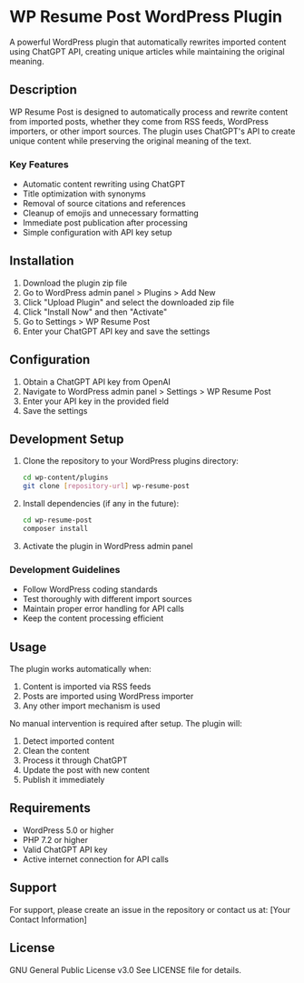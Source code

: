# WP Resume Post WordPress Plugin

A powerful WordPress plugin that automatically rewrites imported content using ChatGPT API, creating unique articles while maintaining the original meaning.

## Description

WP Resume Post is designed to automatically process and rewrite content from imported posts, whether they come from RSS feeds, WordPress importers, or other import sources. The plugin uses ChatGPT's API to create unique content while preserving the original meaning of the text.

### Key Features

- Automatic content rewriting using ChatGPT
- Title optimization with synonyms
- Removal of source citations and references
- Cleanup of emojis and unnecessary formatting
- Immediate post publication after processing
- Simple configuration with API key setup

## Installation

1. Download the plugin zip file
2. Go to WordPress admin panel > Plugins > Add New
3. Click "Upload Plugin" and select the downloaded zip file
4. Click "Install Now" and then "Activate"
5. Go to Settings > WP Resume Post
6. Enter your ChatGPT API key and save the settings

## Configuration

1. Obtain a ChatGPT API key from OpenAI
2. Navigate to WordPress admin panel > Settings > WP Resume Post
3. Enter your API key in the provided field
4. Save the settings

## Development Setup

1. Clone the repository to your WordPress plugins directory:
   ```bash
   cd wp-content/plugins
   git clone [repository-url] wp-resume-post
   ```

2. Install dependencies (if any in the future):
   ```bash
   cd wp-resume-post
   composer install
   ```

3. Activate the plugin in WordPress admin panel

### Development Guidelines

- Follow WordPress coding standards
- Test thoroughly with different import sources
- Maintain proper error handling for API calls
- Keep the content processing efficient

## Usage

The plugin works automatically when:
1. Content is imported via RSS feeds
2. Posts are imported using WordPress importer
3. Any other import mechanism is used

No manual intervention is required after setup. The plugin will:
1. Detect imported content
2. Clean the content
3. Process it through ChatGPT
4. Update the post with new content
5. Publish it immediately

## Requirements

- WordPress 5.0 or higher
- PHP 7.2 or higher
- Valid ChatGPT API key
- Active internet connection for API calls

## Support

For support, please create an issue in the repository or contact us at:
[Your Contact Information]

## License

GNU General Public License v3.0
See LICENSE file for details.
